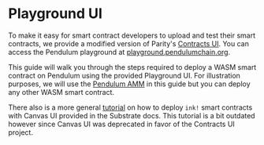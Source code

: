 # Playground UI

To make it easy for smart contract developers to upload and test their smart contracts, we provide a modified version of Parity's [Contracts UI](https://github.com/paritytech/contracts-ui). You can access the Pendulum playground at [playground.pendulumchain.org](https://playground.pendulumchain.org).

This guide will walk you through the steps required to deploy a WASM smart contract on Pendulum using the provided Playground UI. For illustration purposes, we will use the [Pendulum AMM](https://github.com/pendulum-chain/pendulum-amm) in this guide but you can deploy any other WASM smart contract.



There also is a more general [tutorial](https://docs.substrate.io/tutorials/v3/ink-workshop/pt1/) on how to deploy `ink!` smart contracts with Canvas UI provided in the Substrate docs. This tutorial is a bit outdated however since Canvas UI was deprecated in favor of the Contracts UI project.
